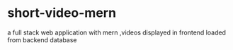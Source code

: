 # short-video-mern
a full stack web application with mern ,videos displayed in frontend loaded from backend database
